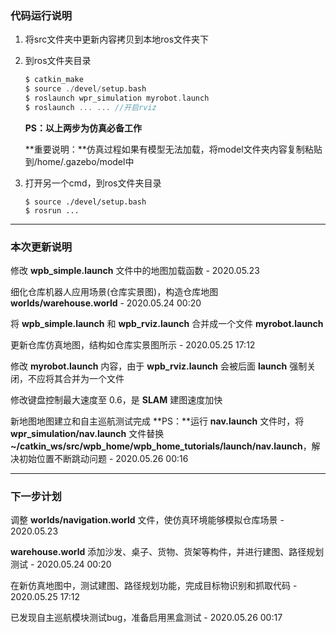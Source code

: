 ### 代码运行说明

1. 将src文件夹中更新内容拷贝到本地ros文件夹下

2. 到ros文件夹目录

   ```c
   $ catkin_make
   $ source ./devel/setup.bash
   $ roslaunch wpr_simulation myrobot.launch
   $ roslaunch ... ... //开启rviz
   ```

   **PS：以上两步为仿真必备工作**

   **重要说明：**仿真过程如果有模型无法加载，将model文件夹内容复制粘贴到/home/.gazebo/model中

4. 打开另一个cmd，到ros文件夹目录

   ```
   $ source ./devel/setup.bash
   $ rosrun ...
   ```

------

### 本次更新说明

修改 **wpb_simple.launch** 文件中的地图加载函数	- 2020.05.23

细化仓库机器人应用场景(仓库实景图)，构造仓库地图 **worlds/warehouse.world**   - 2020.05.24 00:20

将 **wpb_simple.launch** 和 **wpb_rviz.launch** 合并成一个文件 **myrobot.launch**

更新仓库仿真地图，结构如仓库实景图所示	- 2020.05.25 17:12

修改 **myrobot.launch** 内容，由于 **wpb_rviz.launch** 会被后面 **launch** 强制关闭，不应将其合并为一个文件

修改键盘控制最大速度至 0.6，是 **SLAM** 建图速度加快

新地图地图建立和自主巡航测试完成	**PS：**运行 **nav.launch** 文件时，将 **wpr_simulation/nav.launch** 文件替换 **~/catkin_ws/src/wpb_home/wpb_home_tutorials/launch/nav.launch**，解决初始位置不断跳动问题 - 2020.05.26 00:16

------

### 下一步计划

调整 **worlds/navigation.world** 文件，使仿真环境能够模拟仓库场景	- 2020.05.23

**warehouse.world** 添加沙发、桌子、货物、货架等构件，并进行建图、路径规划测试   - 2020.05.24 00:20

在新仿真地图中，测试建图、路径规划功能，完成目标物识别和抓取代码	- 2020.05.25 17:12

已发现自主巡航模块测试bug，准备启用黑盒测试	- 2020.05.26 00:17